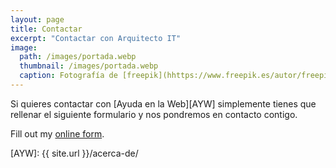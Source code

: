 ```yaml
---
layout: page
title: Contactar
excerpt: "Contactar con Arquitecto IT"
image:
  path: /images/portada.webp
  thumbnail: /images/portada.webp
  caption: Fotografía de [freepik](hhttps://www.freepik.es/autor/freepik)
---
```


Si quieres contactar con [Ayuda en la Web][AYW] simplemente tienes que rellenar el siguiente formulario y nos pondremos en contacto contigo.


<div id="wufoo-z1vm0knr0t94t80"> Fill out my <a href="https://ayudaenlaweb.wufoo.com/forms/z1vm0knr0t94t80">online form</a>. </div> <script type="text/javascript"> var z1vm0knr0t94t80; (function(d, t) { var s = d.createElement(t), options = { 'userName':'ayudaenlaweb', 'formHash':'z1vm0knr0t94t80', 'autoResize':true, 'height':'560', 'async':true, 'host':'wufoo.com', 'header':'show', 'ssl':true }; s.src = ('https:' == d.location.protocol ?'https://':'http://') + 'secure.wufoo.com/scripts/embed/form.js'; s.onload = s.onreadystatechange = function() { var rs = this.readyState; if (rs) if (rs != 'complete') if (rs != 'loaded') return; try { z1vm0knr0t94t80 = new WufooForm(); z1vm0knr0t94t80.initialize(options); z1vm0knr0t94t80.display(); } catch (e) { } }; var scr = d.getElementsByTagName(t)[0], par = scr.parentNode; par.insertBefore(s, scr); })(document, 'script'); </script>

[AYW]: {{ site.url }}/acerca-de/
